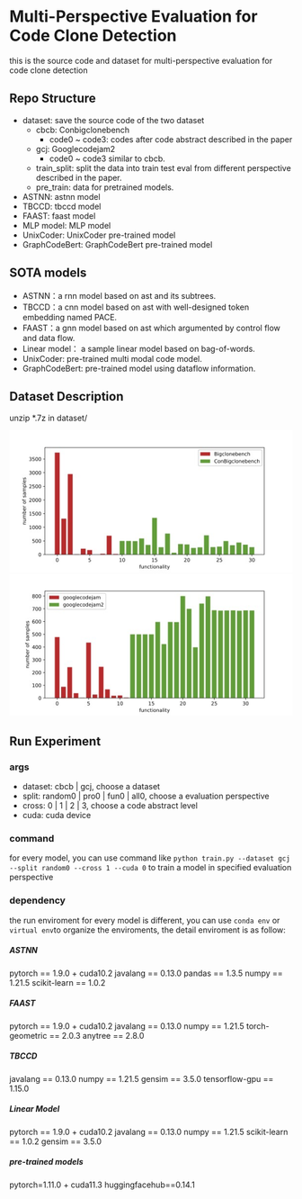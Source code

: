 # Multi-Perspective Evaluation for Code Clone Detection
this is the source code and dataset for multi-perspective evaluation for code clone detection

## Repo Structure
- dataset: save the source code of the two dataset
  - cbcb: Conbigclonebench
    - code0 ~ code3: codes after code abstract described in the paper
  - gcj:  Googlecodejam2
    - code0 ~ code3 similar to cbcb.
  - train_split: split the data into train test eval from different perspective described in the paper.
  - pre_train:  data for pretrained models.
- ASTNN: astnn model
- TBCCD: tbccd model
- FAAST: faast model
- MLP model: MLP model
- UnixCoder: UnixCoder pre-trained model
- GraphCodeBert: GraphCodeBert pre-trained model

## SOTA models
- ASTNN：a rnn model based on ast and its subtrees.
- TBCCD：a cnn model based on ast with well-designed token embedding named PACE.
- FAAST：a gnn model based on ast which argumented by control flow and data flow.
- Linear model： a sample linear model based on bag-of-words.
- UnixCoder: pre-trained multi modal code model.
- GraphCodeBert: pre-trained model using dataflow information.

## Dataset Description
unzip *.7z in dataset/

![cbcb statistic](./fig/bcb_fun.jpg)
![gcj2 statistic](./fig/gcj2.jpg)

## Run Experiment
### args
- dataset: cbcb | gcj, choose a dataset
- split: random0 | pro0 | fun0 | all0, choose a evaluation perspective
- cross: 0 | 1 | 2 | 3, choose a code abstract level
- cuda: cuda device
### command
for every model, you can use command like `python train.py --dataset gcj --split random0 --cross 1 --cuda 0` to train a model in specified evaluation perspective
### dependency
the run enviroment for every model is different, you can use `conda env` or `virtual env`to organize the enviroments, the detail enviroment is as follow:
##### ASTNN
pytorch == 1.9.0 + cuda10.2
javalang == 0.13.0
pandas == 1.3.5
numpy == 1.21.5
scikit-learn == 1.0.2
##### FAAST
pytorch == 1.9.0 + cuda10.2
javalang == 0.13.0
numpy == 1.21.5
torch-geometric == 2.0.3
anytree == 2.8.0
##### TBCCD
javalang == 0.13.0
numpy == 1.21.5
gensim == 3.5.0
tensorflow-gpu == 1.15.0
##### Linear Model
pytorch == 1.9.0 + cuda10.2
javalang == 0.13.0
numpy == 1.21.5
scikit-learn == 1.0.2
gensim == 3.5.0
##### pre-trained models
pytorch=1.11.0 + cuda11.3
huggingfacehub==0.14.1
